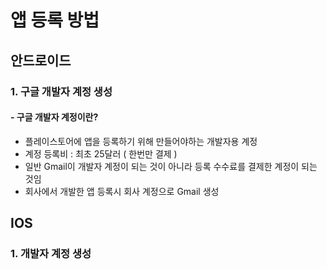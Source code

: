 # 앱 등록 방법
## 안드로이드
### 1. 구글 개발자 계정 생성
 #### - 구글 개발자 계정이란?
  - 플레이스토어에 앱을 등록하기 위해 만들어야하는 개발자용 계정
  - 계정 등록비 : 최초 25달러 ( 한번만 결제 )
  - 일반 Gmail이 개발자 계정이 되는 것이 아니라 등록 수수료를 결제한 계정이 되는 것임
  - 회사에서 개발한 앱 등록시 회사 계정으로 Gmail 생성 
 

## IOS
### 1. 개발자 계정 생성
